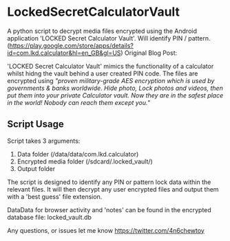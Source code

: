 # LockedSecretCalculatorVault
A python script to decrypt media files encrypted using the Android application 'LOCKED Secret Calculator Vault'. Will identify PIN / pattern. (https://play.google.com/store/apps/details?id=com.lkd.calculator&hl=en_GB&gl=US)
Original Blog Post: 

'LOCKED Secret Calculator Vault' mimics the functionality of a calculator whilst hidng the vault behind a user created PIN code. The files are encrypted using _"proven military-grade AES encryption which is used by governments & banks worldwide. Hide photo, Lock photos and videos, then put them into your private Calculator vault. Now they are in the safest place in the world! Nobody can reach them except you."_

## Script Usage

Script takes 3 arguments:

1. Data folder (/data/data/com.lkd.calculator)
2. Encrypted media folder (/sdcard/.locked_vault/)
3. Output folder

The script is designed to identify any PIN or pattern lock data within the relevant files. It will then decrypt any user encrypted files and output them with a 'best guess' file extension.

DataData for browser activity and 'notes' can be found in the encrypted database file: locked_vault.db 

Any questions, or issues let me know https://twitter.com/4n6chewtoy
